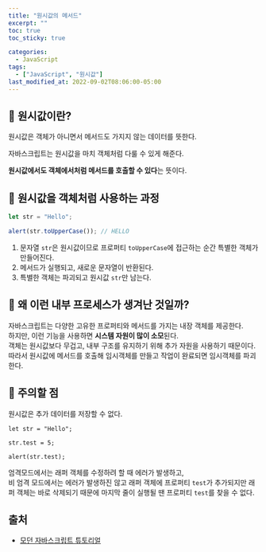 ```yaml
---
title: "원시값의 메서드"
excerpt: ""
toc: true
toc_sticky: true

categories:
  - JavaScript
tags:
  - ["JavaScript", "원시값"]
last_modified_at: 2022-09-02T08:06:00-05:00
---
```


## 📄 원시값이란?

원시값은 객체가 아니면서 메서드도 가지지 않는 데이터를 뜻한다.

자바스크립트는 원시값을 마치 객체처럼 다룰 수 있게 해준다.

**원시값에서도 객체에서처럼 메서드를 호출할 수 있다**는 뜻이다.

## 📄 원시값을 객체처럼 사용하는 과정

```js
let str = "Hello";

alert(str.toUpperCase()); // HELLO
```

1. 문자열 `str`은 원시값이므로 프로퍼티 `toUpperCase`에 접근하는 순간 특별한 객체가 만들어진다.
2. 메서드가 실행되고, 새로운 문자열이 반환된다.
3. 특별한 객체는 파괴되고 원시값 `str`만 남는다.

## 📄 왜 이런 내부 프로세스가 생겨난 것일까?

자바스크립트는 다양한 고유한 프로퍼티와 메서드를 가지는 내장 객체를 제공한다.<br>
하지만, 이런 기능을 사용하면 **시스템 자원이 많이 소모**된다.<br>
객체는 원시값보다 무겁고, 내부 구조를 유지하기 위해 추가 자원을 사용하기 때문이다.<br>
따라서 원시값에 메서드를 호출해 임시객체를 만들고 작업이 완료되면 임시객체를 파괴한다.

## 📄 주의할 점

원시값은 추가 데이터를 저장할 수 없다.

```
let str = "Hello";

str.test = 5;

alert(str.test);
```

엄격모드에서는 래퍼 객체를 수정하려 할 때 에러가 발생하고,<br>
비 엄격 모드에서는 에러가 발생하진 않고 래퍼 객체에 프로퍼티 `test`가 추가되지만 래퍼 객체는 바로 삭제되기 때문에 마지막 줄이 실행될 땐 프로퍼티 `test`를 찾을 수 없다.

## 출처

- [모던 자바스크립트 튜토리얼](https://ko.javascript.info/primitives-methods)
